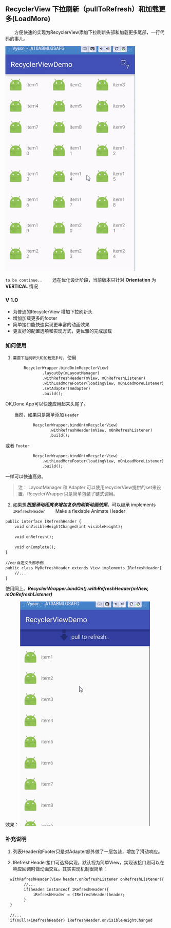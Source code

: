 ## RecyclerView 下拉刷新（pullToRefresh）和加载更多(LoadMore)

　　方便快速的实现为RecyclerView添加下拉刷新头部和加载更多尾部，一行代码的事儿。

![演示动画](raw/RecyclerDemo.gif)

``to be continue..``
　　还在优化设计阶段，当前版本只针对 **Orientation** 为 **VERTICAL** 情况

### V 1.0
- 为普通的RecyclerView 增加下拉刷新头
- 增加加载更多的footer
- 简单接口能快速实现更丰富的动画效果
- 更友好的配置选项和实现方式，更优雅的完成加载

### 如何使用
1. ``需要下拉刷新头和加载更多时``，使用
```
        RecyclerWrapper.bindOn(mRecyclerView)
                .layoutBy(mLayoutManager)
                .withRefreshHeader(mView, mOnRefreshListener)
                .withLoadMoreFooter(loadingView, mOnLoadMoreListener)
                .setAdapter(mAdapter)
                .build();
```

OK,Done.App可以快速应用起来头尾了。


　　当然，如果只是简单添加 ``Header``
```
            RecyclerWrapper.bindOn(mRecyclerView)
                   .withRefreshHeader(mView, mOnRefreshListener)
                   .build();
```
或者 ``Footer``
```
            RecyclerWrapper.bindOn(mRecyclerView)
                .withLoadMoreFooter(loadingView, mOnLoadMoreListener)
                .build();
```
一样可以快速高效。

> 注：
LayoutManager 和 Adapter 可以使用recyclerView提供的set来设置，RecyclerWrapper只是简单包装了链式调用。


2. 如果想***根据滑动距离来增加复杂的刷新动画效果***，可以继承 implements ``IRefreshHeader``
　　Make a flexiable Animate Header

```
public interface IRefreshHeader {
    void onVisibleHeightChanged(int visibleHeight);

    void onRefresh();

    void onComplete();
}

//eg:自定义头部示例
public class MyRefreshHeader extends View implements IRefreshHeader{
    //...
}

```
使用同上。***RecyclerWrapper.bindOn().withRefreshHeader(mView, mOnRefreshListener)***

效果：
![演示动画](raw/HeaderDemo.gif)


### 补充说明
1. 列表Header和Footer只是对Adapter额外做了一层包装，增加了滑动响应。

2. IRefreshHeader接口可选择实现，默认视为简单View，实现该接口则可以在响应回调时做动画交互。其实实现机制很简单：

```
  withRefreshHeader(View header,onRefreshListener onRefreshListener){
        //...
        if(header instanceof IRefreshHeader){
            iRefreshHeader = (IRefreshHeader)header;
        }
  }
  
  //...
  if(null!+iRefreshHeader) iRefreshHeader.onVisibleHeightChanged
```